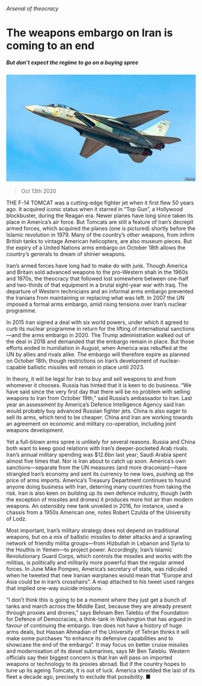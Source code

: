 ###### Arsenal of theocracy

# The weapons embargo on Iran is coming to an end 

##### But don’t expect the regime to go on a buying spree 

![image](images/20201017_MAP006.jpg) 

> Oct 13th 2020 


THE F-14 TOMCAT was a cutting-edge fighter jet when it first flew 50 years ago. It acquired iconic status when it starred in “Top Gun”, a Hollywood blockbuster, during the Reagan era. Newer planes have long since taken its place in America’s air force. But Tomcats are still a feature of Iran’s decrepit armed forces, which acquired the planes (one is pictured) shortly before the Islamic revolution in 1979. Many of the country’s other weapons, from infirm British tanks to vintage American helicopters, are also museum pieces. But the expiry of a United Nations arms embargo on October 18th allows the country’s generals to dream of shinier weapons.


Iran’s armed forces have long had to make do with junk. Though America and Britain sold advanced weapons to the pro-Western shah in the 1960s and 1970s, the theocracy that followed lost somewhere between one-half and two-thirds of that equipment in a brutal eight-year war with Iraq. The departure of Western technicians and an informal arms embargo prevented the Iranians from maintaining or replacing what was left. In 2007 the UN imposed a formal arms embargo, amid rising tensions over Iran’s nuclear programme.



In 2015 Iran signed a deal with six world powers, under which it agreed to curb its nuclear programme in return for the lifting of international sanctions—and the arms embargo in 2020. The Trump administration walked out of the deal in 2018 and demanded that the embargo remain in place. But those efforts ended in humiliation in August, when America was rebuffed at the UN by allies and rivals alike. The embargo will therefore expire as planned on October 18th, though restrictions on Iran’s development of nuclear-capable ballistic missiles will remain in place until 2023.


In theory, it will be legal for Iran to buy and sell weapons to and from whomever it chooses. Russia has hinted that it is keen to do business. “We have said since the very first day that there will be no problem with selling weapons to Iran from October 19th,” said Russia’s ambassador to Iran. Last year an assessment by America’s Defence Intelligence Agency said Iran would probably buy advanced Russian fighter jets. China is also eager to sell its arms, which tend to be cheaper. China and Iran are working towards an agreement on economic and military co-operation, including joint weapons development.


Yet a full-blown arms spree is unlikely for several reasons. Russia and China both want to keep good relations with Iran’s deeper-pocketed Arab rivals. Iran’s annual military spending was $12.6bn last year; Saudi Arabia spent almost five times that. Nor is Iran about to catch up soon. America’s own sanctions—separate from the UN measures (and more draconian)—have strangled Iran’s economy and sent its currency to new lows, pushing up the price of arms imports. America’s Treasury Department continues to hound anyone doing business with Iran, deterring many countries from taking the risk. Iran is also keen on building up its own defence industry, though (with the exception of missiles and drones) it produces more hot air than modern weapons. An ostensibly new tank unveiled in 2016, for instance, used a chassis from a 1950s American one, notes Robert Czulda of the University of Lodz.


Most important, Iran’s military strategy does not depend on traditional weapons, but on a mix of ballistic missiles to deter attacks and a sprawling network of friendly militia groups—from Hizbullah in Lebanon and Syria to the Houthis in Yemen—to project power. Accordingly, Iran’s Islamic Revolutionary Guard Corps, which controls the missiles and works with the militias, is politically and militarily more powerful than the regular armed forces. In June Mike Pompeo, America’s secretary of state, was ridiculed when he tweeted that new Iranian warplanes would mean that “Europe and Asia could be in Iran’s crosshairs”. A map attached to his tweet used ranges that implied one-way suicide missions.


“I don’t think this is going to be a moment where they just get a bunch of tanks and march across the Middle East, because they are already present through proxies and drones,” says Behnam Ben Taleblu of the Foundation for Defence of Democracies, a think-tank in Washington that has argued in favour of continuing the embargo. Iran does not have a history of huge arms deals, but Hassan Ahmadian of the University of Tehran thinks it will make some purchases “to enhance its defensive capabilities and to showcase the end of the embargo”. It may focus on better cruise missiles and modernisation of its diesel submarines, says Mr Ben Taleblu. Western officials say their biggest concern is that Iran will pass on imported weapons or technology to its proxies abroad. But if the country hopes to tune up its ageing Tomcats, it is out of luck. America shredded the last of its fleet a decade ago, precisely to exclude that possibility. ■

